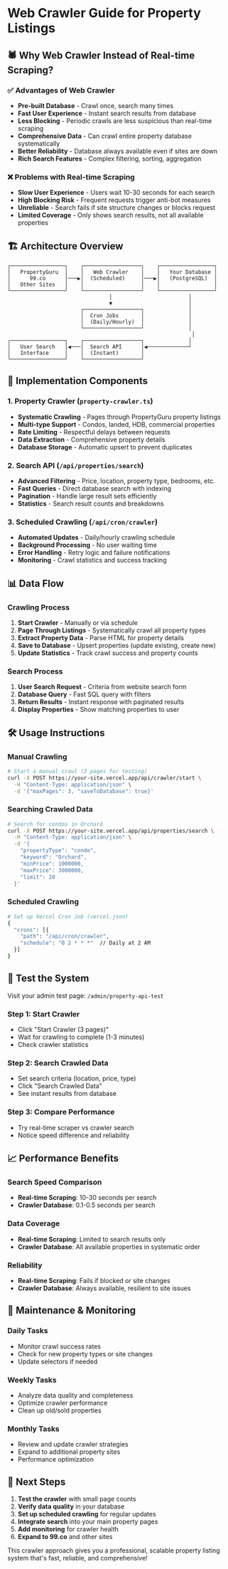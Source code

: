 # Web Crawler Guide for Property Listings

## 🕷️ **Why Web Crawler Instead of Real-time Scraping?**

### ✅ **Advantages of Web Crawler**
- **Pre-built Database** - Crawl once, search many times
- **Fast User Experience** - Instant search results from database
- **Less Blocking** - Periodic crawls are less suspicious than real-time scraping
- **Comprehensive Data** - Can crawl entire property database systematically
- **Better Reliability** - Database always available even if sites are down
- **Rich Search Features** - Complex filtering, sorting, aggregation

### ❌ **Problems with Real-time Scraping**
- **Slow User Experience** - Users wait 10-30 seconds for each search
- **High Blocking Risk** - Frequent requests trigger anti-bot measures
- **Unreliable** - Search fails if site structure changes or blocks request
- **Limited Coverage** - Only shows search results, not all available properties

## 🏗️ **Architecture Overview**

```
┌─────────────────┐    ┌──────────────────┐    ┌─────────────────┐
│   PropertyGuru  │    │   Web Crawler    │    │   Your Database │
│      99.co      │───▶│  (Scheduled)     │───▶│   (PostgreSQL)  │
│   Other Sites   │    │                  │    │                 │
└─────────────────┘    └──────────────────┘    └─────────────────┘
                                │                        │
                                ▼                        │
                       ┌──────────────────┐              │
                       │  Cron Jobs       │              │
                       │  (Daily/Hourly)  │              │
                       └──────────────────┘              │
                                                          │
┌─────────────────┐    ┌──────────────────┐              │
│   User Search   │◀───│  Search API      │◀─────────────┘
│   Interface     │    │  (Instant)       │
└─────────────────┘    └──────────────────┘
```

## 🚀 **Implementation Components**

### 1. **Property Crawler** (`property-crawler.ts`)
- **Systematic Crawling** - Pages through PropertyGuru property listings
- **Multi-type Support** - Condos, landed, HDB, commercial properties
- **Rate Limiting** - Respectful delays between requests
- **Data Extraction** - Comprehensive property details
- **Database Storage** - Automatic upsert to prevent duplicates

### 2. **Search API** (`/api/properties/search`)
- **Advanced Filtering** - Price, location, property type, bedrooms, etc.
- **Fast Queries** - Direct database search with indexing
- **Pagination** - Handle large result sets efficiently
- **Statistics** - Search result counts and breakdowns

### 3. **Scheduled Crawling** (`/api/cron/crawler`)
- **Automated Updates** - Daily/hourly crawling schedule
- **Background Processing** - No user waiting time
- **Error Handling** - Retry logic and failure notifications
- **Monitoring** - Crawl statistics and success tracking

## 📊 **Data Flow**

### **Crawling Process**
1. **Start Crawler** - Manually or via schedule
2. **Page Through Listings** - Systematically crawl all property types
3. **Extract Property Data** - Parse HTML for property details
4. **Save to Database** - Upsert properties (update existing, create new)
5. **Update Statistics** - Track crawl success and property counts

### **Search Process**
1. **User Search Request** - Criteria from website search form
2. **Database Query** - Fast SQL query with filters
3. **Return Results** - Instant response with paginated results
4. **Display Properties** - Show matching properties to user

## 🛠️ **Usage Instructions**

### **Manual Crawling**
```bash
# Start a manual crawl (3 pages for testing)
curl -X POST https://your-site.vercel.app/api/crawler/start \
  -H "Content-Type: application/json" \
  -d '{"maxPages": 3, "saveToDatabase": true}'
```

### **Searching Crawled Data**
```bash
# Search for condos in Orchard
curl -X POST https://your-site.vercel.app/api/properties/search \
  -H "Content-Type: application/json" \
  -d '{
    "propertyType": "condo",
    "keyword": "Orchard",
    "minPrice": 1000000,
    "maxPrice": 3000000,
    "limit": 20
  }'
```

### **Scheduled Crawling**
```bash
# Set up Vercel Cron Job (vercel.json)
{
  "crons": [{
    "path": "/api/cron/crawler",
    "schedule": "0 2 * * *"  // Daily at 2 AM
  }]
}
```

## 🎯 **Test the System**

Visit your admin test page: `/admin/property-api-test`

### **Step 1: Start Crawler**
- Click "Start Crawler (3 pages)"
- Wait for crawling to complete (1-3 minutes)
- Check crawler statistics

### **Step 2: Search Crawled Data**
- Set search criteria (location, price, type)
- Click "Search Crawled Data"
- See instant results from database

### **Step 3: Compare Performance**
- Try real-time scraper vs crawler search
- Notice speed difference and reliability

## 📈 **Performance Benefits**

### **Search Speed Comparison**
- **Real-time Scraping**: 10-30 seconds per search
- **Crawler Database**: 0.1-0.5 seconds per search

### **Data Coverage**
- **Real-time Scraping**: Limited to search results only
- **Crawler Database**: All available properties in systematic order

### **Reliability**
- **Real-time Scraping**: Fails if blocked or site changes
- **Crawler Database**: Always available, resilient to site issues

## 🔄 **Maintenance & Monitoring**

### **Daily Tasks**
- Monitor crawl success rates
- Check for new property types or site changes
- Update selectors if needed

### **Weekly Tasks**
- Analyze data quality and completeness
- Optimize crawler performance
- Clean up old/sold properties

### **Monthly Tasks**
- Review and update crawler strategies
- Expand to additional property sites
- Performance optimization

## 🚀 **Next Steps**

1. **Test the crawler** with small page counts
2. **Verify data quality** in your database
3. **Set up scheduled crawling** for regular updates
4. **Integrate search** into your main property pages
5. **Add monitoring** for crawler health
6. **Expand to 99.co** and other sites

This crawler approach gives you a professional, scalable property listing system that's fast, reliable, and comprehensive!